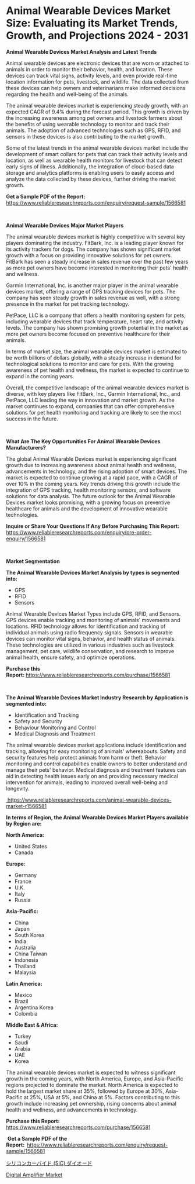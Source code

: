 <p><h1>Animal Wearable Devices Market Size: Evaluating its Market Trends, Growth, and Projections 2024 - 2031</h1></p><p><strong>Animal Wearable Devices Market Analysis and Latest Trends</strong></p>
<p><p>Animal wearable devices are electronic devices that are worn or attached to animals in order to monitor their behavior, health, and location. These devices can track vital signs, activity levels, and even provide real-time location information for pets, livestock, and wildlife. The data collected from these devices can help owners and veterinarians make informed decisions regarding the health and well-being of the animals.</p><p>The animal wearable devices market is experiencing steady growth, with an expected CAGR of 9.4% during the forecast period. This growth is driven by the increasing awareness among pet owners and livestock farmers about the benefits of using wearable technology to monitor and track their animals. The adoption of advanced technologies such as GPS, RFID, and sensors in these devices is also contributing to the market growth.</p><p>Some of the latest trends in the animal wearable devices market include the development of smart collars for pets that can track their activity levels and location, as well as wearable health monitors for livestock that can detect early signs of illness. Additionally, the integration of cloud-based data storage and analytics platforms is enabling users to easily access and analyze the data collected by these devices, further driving the market growth.</p></p>
<p><strong>Get a Sample PDF of the Report:&nbsp;</strong> <a href="https://www.reliableresearchreports.com/enquiry/request-sample/1566581">https://www.reliableresearchreports.com/enquiry/request-sample/1566581</a></p>
<p>&nbsp;</p>
<p><strong>Animal Wearable Devices Major Market Players</strong></p>
<p><p>The animal wearable devices market is highly competitive with several key players dominating the industry. FitBark, Inc. is a leading player known for its activity trackers for dogs. The company has shown significant market growth with a focus on providing innovative solutions for pet owners. FitBark has seen a steady increase in sales revenue over the past few years as more pet owners have become interested in monitoring their pets' health and wellness.</p><p>Garmin International, Inc. is another major player in the animal wearable devices market, offering a range of GPS tracking devices for pets. The company has seen steady growth in sales revenue as well, with a strong presence in the market for pet tracking technology.</p><p>PetPace, LLC is a company that offers a health monitoring system for pets, including wearable devices that track temperature, heart rate, and activity levels. The company has shown promising growth potential in the market as more pet owners become focused on preventive healthcare for their animals.</p><p>In terms of market size, the animal wearable devices market is estimated to be worth billions of dollars globally, with a steady increase in demand for technological solutions to monitor and care for pets. With the growing awareness of pet health and wellness, the market is expected to continue to expand in the coming years.</p><p>Overall, the competitive landscape of the animal wearable devices market is diverse, with key players like FitBark, Inc., Garmin International, Inc., and PetPace, LLC leading the way in innovation and market growth. As the market continues to expand, companies that can offer comprehensive solutions for pet health monitoring and tracking are likely to see the most success in the future.</p></p>
<p>&nbsp;</p>
<p><strong>What Are The Key Opportunities For Animal Wearable Devices Manufacturers?</strong></p>
<p><p>The global Animal Wearable Devices market is experiencing significant growth due to increasing awareness about animal health and wellness, advancements in technology, and the rising adoption of smart devices. The market is expected to continue growing at a rapid pace, with a CAGR of over 10% in the coming years. Key trends driving this growth include the integration of GPS tracking, health monitoring sensors, and software solutions for data analysis. The future outlook for the Animal Wearable Devices market looks promising, with a growing focus on preventive healthcare for animals and the development of innovative wearable technologies.</p></p>
<p><strong>Inquire or Share Your Questions If Any Before Purchasing This Report:</strong> <a href="https://www.reliableresearchreports.com/enquiry/pre-order-enquiry/1566581">https://www.reliableresearchreports.com/enquiry/pre-order-enquiry/1566581</a></p>
<p>&nbsp;</p>
<p><strong>Market Segmentation</strong></p>
<p><strong>The Animal Wearable Devices Market Analysis by types is segmented into:</strong></p>
<p><ul><li>GPS</li><li>RFID</li><li>Sensors</li></ul></p>
<p><p>Animal Wearable Devices Market Types include GPS, RFID, and Sensors. GPS devices enable tracking and monitoring of animals' movements and locations. RFID technology allows for identification and tracking of individual animals using radio frequency signals. Sensors in wearable devices can monitor vital signs, behavior, and health status of animals. These technologies are utilized in various industries such as livestock management, pet care, wildlife conservation, and research to improve animal health, ensure safety, and optimize operations.</p></p>
<p><strong>Purchase this Report:&nbsp;</strong><a href="https://www.reliableresearchreports.com/purchase/1566581">https://www.reliableresearchreports.com/purchase/1566581</a></p>
<p>&nbsp;</p>
<p><strong>The Animal Wearable Devices Market Industry Research by Application is segmented into:</strong></p>
<p><ul><li>Identification and Tracking</li><li>Safety and Security</li><li>Behaviour Monitoring and Control</li><li>Medical Diagnosis and Treatment</li></ul></p>
<p><p>The animal wearable devices market applications include identification and tracking, allowing for easy monitoring of animals' whereabouts. Safety and security features help protect animals from harm or theft. Behavior monitoring and control capabilities enable owners to better understand and manage their pets' behavior. Medical diagnosis and treatment features can aid in detecting health issues early on and providing necessary medical intervention for animals, leading to improved overall well-being and longevity.</p></p>
<p><a href="https://www.reliableresearchreports.com/animal-wearable-devices-market-r1566581">&nbsp;https://www.reliableresearchreports.com/animal-wearable-devices-market-r1566581</a></p>
<p><strong>In terms of Region, the Animal Wearable Devices Market Players available by Region are:</strong></p>
<p>
    <p> <strong> North America: </strong>
        <ul>
            <li>United States</li>
            <li>Canada</li>
        </ul>
        </p> 
    <p> <strong> Europe: </strong>
        <ul>
            <li>Germany</li>
            <li>France</li>
            <li>U.K.</li>
            <li>Italy</li>
            <li>Russia</li>
        </ul>
        </p> 
    <p> <strong> Asia-Pacific: </strong>
        <ul>
            <li>China</li>
            <li>Japan</li>
            <li>South Korea</li>
            <li>India</li>
            <li>Australia</li>
            <li>China Taiwan</li>
            <li>Indonesia</li>
            <li>Thailand</li>
            <li>Malaysia</li>
        </ul>
        </p> 
    <p> <strong> Latin America: </strong>
        <ul>
            <li>Mexico</li>
            <li>Brazil</li>
            <li>Argentina Korea</li>
            <li>Colombia</li>
        </ul>
        </p> 
    <p> <strong> Middle East & Africa: </strong>
        <ul>
            <li>Turkey</li>
            <li>Saudi</li>
            <li>Arabia</li>
            <li>UAE</li>
            <li>Korea</li>
        </ul>
    </p>
    </p>
<p><p>The animal wearable devices market is expected to witness significant growth in the coming years, with North America, Europe, and Asia-Pacific regions projected to dominate the market. North America is expected to hold the largest market share at 35%, followed by Europe at 30%, Asia-Pacific at 25%, USA at 5%, and China at 5%. Factors contributing to this growth include increasing pet ownership, rising concerns about animal health and wellness, and advancements in technology.</p></p>
<p><strong>Purchase this Report: </strong><a href="https://www.reliableresearchreports.com/purchase/1566581">https://www.reliableresearchreports.com/purchase/1566581</a></p>
<p>&nbsp;<strong>Get a Sample PDF of the Report:&nbsp;&nbsp;</strong><a href="https://www.reliableresearchreports.com/enquiry/request-sample/1566581">https://www.reliableresearchreports.com/enquiry/request-sample/1566581</a></p>
<p><strong></strong></p>
<p><p><a href="https://github.com/CarlieShields/Market-Research-Report-List-1/blob/main/388935991801.md">シリコンカーバイド (SiC) ダイオード</a></p><p><a href="https://github.com/FassouRP/Market-Research-Report-List-4/blob/main/digital-amplifier-market.md">Digital Amplifier Market</a></p></p>